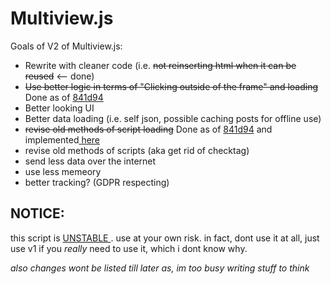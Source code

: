 # Multiview.js

Goals of V2 of Multiview.js:
- Rewrite with cleaner code (i.e. <s>not reinserting html when it can be reused</s> <-- done)
- <s>Use better logic in terms of "Clicking outside of the frame" and loading</s>  Done as of <a href="https://git.nrrinc.net/multiview.js/commit/841d941b89015b7c2855c6c5981979f726d0824e">841d94</a>
- Better looking UI
- Better data loading (i.e. self json, possible caching posts for offline use)
- <s>revise old methods of script loading</s> Done as of <a href="https://git.nrrinc.net/multiview.js/commit/841d941b89015b7c2855c6c5981979f726d0824e">841d94</a> and implemented<a href="https://github.com/Nolanrulesroblox/multiview.js/blob/e475032e4495303e48af76f62d61b7b09b7bc126/version2/multiview.js#L155"> here</a>
- revise old methods of scripts (aka get rid of checktag)
- send less data over the internet
- use less memeory
- better tracking? (GDPR respecting)




## NOTICE:

this script is <ins> UNSTABLE </ins>.  use at your own risk. in fact, dont use it at all, just use v1 if you <em> really </em> need to use it, which i dont know why.


<em>also changes wont be listed till later as, im too busy writing stuff to think</em>
